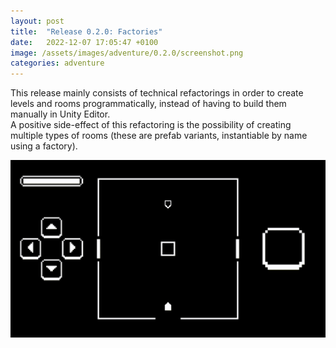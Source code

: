 ```yaml
---
layout: post
title:  "Release 0.2.0: Factories"
date:   2022-12-07 17:05:47 +0100
image: /assets/images/adventure/0.2.0/screenshot.png
categories: adventure
---
```


This release mainly consists of technical refactorings in order to create levels and rooms programmatically,
instead of having to build them manually in Unity Editor.  
A positive side-effect of this refactoring is the possibility of creating multiple types of rooms (these are prefab
variants, instantiable by name using a factory).

![Screenshot](/assets/images/adventure/0.2.0/capture.gif)

